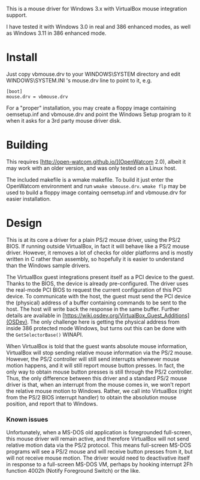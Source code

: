 This is a mouse driver for Windows 3.x with VirtualBox mouse integration support.

I have tested it with Windows 3.0 in real and 386 enhanced modes, as well as Windows 3.11 in 386 enhanced mode.

# Install

Just copy vbmouse.drv to your WINDOWS\SYSTEM directory and edit WINDOWS\SYSTEM.INI 's mouse.drv line to point to it, e.g.

    [boot]
    mouse.drv = vbmouse.drv

For a "proper" installation, you may create a floppy image containing oemsetup.inf and vbmouse.drv
and point the Windows Setup program to it when it asks for a 3rd party mouse driver disk.

# Building

This requires [http://open-watcom.github.io/](OpenWatcom 2.0), albeit it may work with an older version,
and was only tested on a Linux host.

The included makefile is a wmake makefile. To build it just enter the OpenWatcom environment and run `wmake vbmouse.drv`.
`wmake flp` may be used to build a floppy image containg oemsetup.inf and vbmouse.drv for easier installation.

# Design

This is at its core a driver for a plain PS/2 mouse driver, using the PS/2 BIOS.
If running outside VirtualBox, in fact it will behave like a PS/2 mouse driver.
However, it removes a lot of checks for older platforms and is mostly written in C rather than assembly,
so hopefully it is easier to understand than the Windows sample drivers.

The VirtualBox guest integrations present itself as a PCI device to the guest.
Thanks to the BIOS, the device is already pre-configured.
The driver uses the real-mode PCI BIOS to request the current configuration of this PCI device.
To communicate with the host, the guest must send the PCI device the (physical) address
of a buffer containing commands to be sent to the host.
The host will write back the response in the same buffer.
Further details are available in [https://wiki.osdev.org/VirtualBox_Guest_Additions](OSDev).
The only challenge here is getting the physical address from inside 386 protected mode Windows,
but turns out this can be done with the `GetSelectorBase()` WINAPI.

When VirtualBox is told that the guest wants absolute mouse information, VirtualBox will stop sending
relative mouse information via the PS/2 mouse. However, the PS/2 controller will still send interrupts
whenever mouse motion happens, and it will still report mouse button presses. In fact, the only way
to obtain mouse button presses is still through the PS/2 controller.
Thus, the only difference between this driver and a standard PS/2 mouse driver is that,
when an interrupt from the mouse comes in, we won't report the relative mouse motion to Windows.
Rather, we call into VirtualBox (right from the PS/2 BIOS interrupt handler)
to obtain the absolution mouse position, and report that to Windows.

### Known issues

Unfortunately, when a MS-DOS old application is foregrounded full-screen, this mouse driver will remain active,
and therefore VirtualBox will not send relative motion data via the PS/2 protocol.
This means full-screen MS-DOS programs will see a PS/2 mouse and will receive button presses from it, but will not
receive mouse motion. The driver would need to deactivative itself in response to a full-screen MS-DOS VM, perhaps
by hooking interrupt 2Fh function 4002h (Notify Foreground Switch) or the like.

